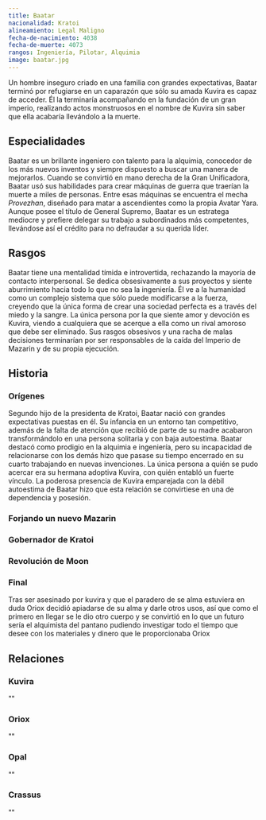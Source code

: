 ```yaml
---
title: Baatar
nacionalidad: Kratoi
alineamiento: Legal Maligno
fecha-de-nacimiento: 4038
fecha-de-muerte: 4073
rangos: Ingeniería, Pilotar, Alquimia
image: baatar.jpg
---
```


Un hombre inseguro criado en una familia con grandes expectativas, Baatar terminó por refugiarse en un caparazón que sólo su amada Kuvira es capaz de acceder. Él la terminaría acompañando en la fundación de un gran imperio, realizando actos monstruosos en el nombre de Kuvira sin saber que ella acabaría llevándolo a la muerte.

## Especialidades

Baatar es un brillante ingeniero con talento para la alquimia, conocedor de los más nuevos inventos y siempre dispuesto a buscar una manera de mejorarlos. Cuando se convirtió en mano derecha de la Gran Unificadora, Baatar usó sus habilidades para crear máquinas de guerra que traerían la muerte a miles de personas. Entre esas máquinas se encuentra el mecha *Provezhan*, diseñado para matar a ascendientes como la propia Avatar Yara. Aunque posee el título de General Supremo, Baatar es un estratega mediocre y prefiere delegar su trabajo a subordinados más competentes, llevándose así el crédito para no defraudar a su querida líder. 

## Rasgos

Baatar tiene una mentalidad tímida e introvertida, rechazando la mayoría de contacto interpersonal. Se dedica obsesivamente a sus proyectos y siente aburrimiento hacia todo lo que no sea la ingeniería. Él ve a la humanidad como un complejo sistema que sólo puede modificarse a la fuerza, creyendo que la única forma de crear una sociedad perfecta es a través del miedo y la sangre.  La única persona por la que siente amor y devoción es Kuvira, viendo a cualquiera que se acerque a ella como un rival amoroso que debe ser eliminado. Sus rasgos obsesivos y una racha de malas decisiones terminarían por ser responsables de la caída del Imperio de Mazarin y de su propia ejecución.

## Historia

### Orígenes

Segundo hijo de la presidenta de Kratoi, Baatar nació con grandes expectativas puestas en él.  Su infancia en un entorno tan competitivo, además de la falta de atención que recibió de parte de su madre acabaron transformándolo en una persona solitaria y con baja autoestima. Baatar destacó como prodigio en la alquimia e ingeniería, pero su incapacidad de relacionarse con los demás hizo que pasase su tiempo encerrado en su cuarto trabajando en nuevas invenciones. La única persona a quién se pudo acercar era su hermana adoptiva Kuvira, con quién entabló un fuerte vínculo. La poderosa presencia de Kuvira emparejada con la débil autoestima de Baatar hizo que esta relación se convirtiese en una de dependencia y posesión. 

### Forjando un nuevo Mazarin

### Gobernador de Kratoi

### Revolución de Moon

### Final

Tras ser asesinado por kuvira y que el paradero de se alma estuviera en duda Oriox decidió apiadarse de su alma y darle otros usos, así que como el primero en llegar se le dio otro cuerpo y se convirtió en lo que un futuro sería el alquimista del pantano pudiendo investigar todo el tiempo que desee con los materiales y dinero que le proporcionaba Oriox

## Relaciones

### Kuvira

""

### Oriox

""

### Opal

""

### Crassus

""